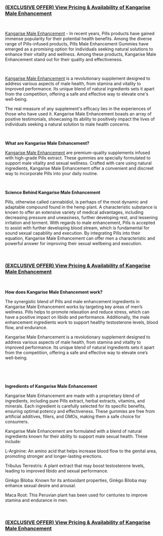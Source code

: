 <h3><strong><a href="https://supplemntsall.com/get-Kangarise">(EXCLUSIVE OFFER) View Pricing &amp; Availability of Kangarise Male Enhancement</a></strong></h3>
<p>&nbsp;</p>
<p><a href="https://supplemntsall.com/get-Kangarise">Kangarise Male Enhancement</a>&nbsp;- In recent years, Pills products have gained immense popularity for their potential health benefits. Among the diverse range of Pills-infused products, Pills Male Enhancement Gummies have emerged as a promising option for individuals seeking natural solutions to enhance their vitality and wellness. Among these products, Kangarise Male Enhancement stand out for their quality and effectiveness.</p>
<p>&nbsp;</p>
<p><a href="https://supplemntsall.com/get-Kangarise">Kangarise Male Enhancement</a>&nbsp;is a revolutionary supplement designed to address various aspects of male health, from stamina and vitality to improved performance. Its unique blend of natural ingredients sets it apart from the competition, offering a safe and effective way to elevate one's well-being.</p>
<p>The real measure of any supplement's efficacy lies in the experiences of those who have used it. Kangarise Male Enhancement boasts an array of positive testimonials, showcasing its ability to positively impact the lives of individuals seeking a natural solution to male health concerns.</p>
<p>&nbsp;</p>
<p><strong>What are Kangarise Male Enhancement?</strong></p>
<p><a href="https://supplemntsall.com/get-Kangarise">Kangarise Male Enhancement</a>&nbsp;are premium-quality supplements infused with high-grade Pills extract. These gummies are specially formulated to support male vitality and sexual wellness. Crafted with care using natural ingredients, Kangarise Male Enhancement offer a convenient and discreet way to incorporate Pills into your daily routine.</p>
<p>&nbsp;</p>
<p><strong>Science Behind Kangarise Male Enhancement</strong></p>
<p>Pills, otherwise called cannabidiol, is perhaps of the most dynamic and adaptable compound found in the hemp plant. A characteristic substance is known to offer an extensive variety of medical advantages, including decreasing pressure and uneasiness, further developing rest, and lessening irritation and torment. With regards to male enhancement, Pills is accepted to assist with further developing blood stream, which is fundamental for sound sexual capability and execution. By integrating Pills into their equation, Kangarise Male Enhancement can offer men a characteristic and powerful answer for improving their sexual wellbeing and execution.</p>
<p>&nbsp;</p>
<h3><strong><a href="https://supplemntsall.com/get-Kangarise">(EXCLUSIVE OFFER) View Pricing &amp; Availability of Kangarise Male Enhancement</a></strong></h3>
<p>&nbsp;</p>
<p><strong>How does Kangarise Male Enhancement work?</strong></p>
<p>The synergistic blend of Pills and male enhancement ingredients in Kangarise Male Enhancement works by targeting key areas of men&rsquo;s wellness. Pills helps to promote relaxation and reduce stress, which can have a positive impact on libido and performance. Additionally, the male enhancement ingredients work to support healthy testosterone levels, blood flow, and endurance.</p>
<p>Kangarise Male Enhancement is a revolutionary supplement designed to address various aspects of male health, from stamina and vitality to improved performance. Its unique blend of natural ingredients sets it apart from the competition, offering a safe and effective way to elevate one&rsquo;s well-being.</p>
<p>&nbsp;</p>
<p>&nbsp;</p>
<p><strong>Ingredients of Kangarise Male Enhancement</strong></p>
<p>Kangarise Male Enhancement are made with a proprietary blend of ingredients, including pure Pills extract, herbal extracts, vitamins, and minerals. Each ingredient is carefully selected for its specific benefits, ensuring optimal potency and effectiveness. These gummies are free from artificial additives, fillers, and GMOs, making them a safe choice for consumers.</p>
<p>Kangarise Male Enhancement are formulated with a blend of natural ingredients known for their ability to support male sexual health. These include:</p>
<p>L-Arginine: An amino acid that helps increase blood flow to the genital area, promoting stronger and longer-lasting erections.</p>
<p>Tribulus Terrestris: A plant extract that may boost testosterone levels, leading to improved libido and sexual performance.</p>
<p>Ginkgo Biloba: Known for its antioxidant properties, Ginkgo Biloba may enhance sexual desire and arousal.</p>
<p>Maca Root: This Peruvian plant has been used for centuries to improve stamina and endurance in men.</p>
<p>&nbsp;</p>
<h3><strong><a href="https://supplemntsall.com/get-Kangarise">(EXCLUSIVE OFFER) View Pricing &amp; Availability of Kangarise Male Enhancement</a></strong></h3>
